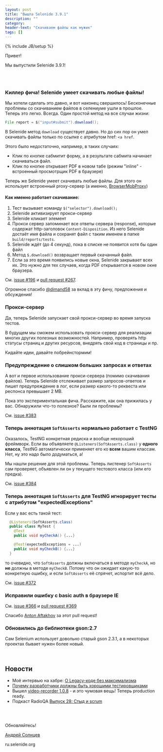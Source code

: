```yaml
---
layout: post
title: "Вышла Selenide 3.9.1"
description: ""
category:
header-text: "Скачиваем файлы как мужик"
tags: []
---
```

{% include JB/setup %}

Привет!

Мы выпустили Selenide 3.9.1! 

<br/>
<br/>

### Киллер фича! Selenide умеет скачивать любые файлы! 

Мы хотели сделать это давно, и вот наконец свершилось!
Бесконечные проблемы со скачиванием файлов в селениуме ушли в прошлое. 
Теперь это легко. Всегда. Один простой метод на все случаи жизни:

```java
File report = $("input#submit").download();
```

В Selenide метод `download` существует давно.
Но до сих пор он умел скачивать файлы только по ссылке с атрибутом href: `<a href`.

Этого было недостаточно, например, в таких случаях:

* Клик по кнопке сабмитит форму, а в результате сабмита начинает скачиваться файл.
* Клик по кнопке открывает PDF в новом табе (режим "inline" - встроенный просмотрщик PDF в браузере)

Теперь же Selenide умеет скачивать любые файлы.
Для этого он использует встроенный proxy-сервер (а именно, [BrowserMobProxy](https://github.com/lightbody/browsermob-proxy))

#### Как именно работает скачивание:

1. Тест вызывает команду `$("selector").download();`
2. Selenide активизирует прокси-сервер
3. Selenide кликает элемент
4. Прокси сервер запоминает все ответы сервера (response), которые содержат http-заголовок `Content-Disposition`.
   Из него Selenide достаёт имя файла и сохранят файл с таким именем в папке `build/reports/tests`.
5. Selenide ждёт (до 4 секунд), пока в списке не появится хотя бы один файл
6. Метод `$.download()` возвращает первый скачанный файл.
7. Если за это время появились новые окна, Selenide закрывает всех их.
   Это нужно для тех случаев, когда PDF открывается в новом окне браузера. 

См. [issue #196](https://github.com/codeborne/selenide/issues/196) и 
[pull request #267](https://github.com/codeborne/selenide/pull/267).

Огромное спасибо [@dimand58](https://github.com/dimand58) за вклад в эту фичу, предложения и обсуждения!


### Прокси-сервер

Да, теперь Selenide запускает свой прокси-сервер во время запуска тестов. 

В будущем мы сможем использовать прокси-сервер для реализации многих других полезных возможностей.
Например, проверять http статусы страниц и других ресурсов, внедрять свой код в страницы и пр.

Кидайте идеи, давайте побрейнстормим!


### Предупреждение о слишком больших запросах и ответах

А вот и первое использование прокси-сервера (помимо скачивания файлов).
Теперь Selenide отслеживает размер запросов-ответов и пишет предупреждение 
в лог, если размер какого-то реквеста или респонса превышает 2 MB. 

Пока это экспериментальная фича. Расскажите, как она прижилась у вас. 
Обнаружили что-то полезное? Были ли проблемы? 

См. [issue #383](https://github.com/codeborne/selenide/issues/383)


### Теперь аннотация `SoftAsserts` нормально работает с TestNG

Оказалось, TestNG конкретная редиска и вообще нехороший фреймворк. 
Если вы объявляете `@Listeners(SoftAsserts.class)` у **одного класса**, TestNG автоматически
применяет его ко **всем** вашим классам. Нет, ну это надо было додуматься, а!

Мы нашли решение для этой проблемы. Теперь листенер `SoftAsserts` сам 
проверяет, объявлен ли он у текущего тестового класса (или его предка). 

См. [issue #384](https://github.com/codeborne/selenide/issues/384)

### Теперь аннотация `SoftAsserts` для TestNG игнорирует тесты с атрибутом "expectedExceptions" 

Если у вас есть такой тест:

```java
  @Listeners(SoftAsserts.class)
  public class MyTest {
    @Test
    public void myCheckA() {...}

    @Test(expectedExceptions = ...)
    public void myCheckB() {...}
  }
```

то очевидно, что `SoftAsserts` должны включаться в методе `myCheckA`, 
но **не** должны в методе `myCheckB`. Потому что он ожидает какую-то 
конкретную ошибку, и если `SoftAsserts` её спрячет, испортит всё дело. 

См. [issue #372](https://github.com/codeborne/selenide/issues/372)


### Исправили ошибку с basic auth в браузере IE

См. [issue #366](https://github.com/codeborne/selenide/issues/366) и
[pull request #369](https://github.com/codeborne/selenide/pull/369)

Спасибо [Anton Aftakhov](https://github.com/simple-elf) за этот pull request!

### Обновились до библиотеки gson:2.7
 
Сам Selenium использует довольно старый gson 2.3.1, а в некоторых 
проектах бывает нужен более новый. 


<br/>

## Новости 

* Моё интервью на хабре: [О Legacy-коде без максимализма](https://habrahabr.ru/company/jugru/blog/308528/)
* [Почему разработчики должны быть хорошими тестировщиками](http://asolntsev.github.io/ru/2016/08/05/why-programmer-cannot-be-true-tester/)
* Вышел [video-recorder 1.0.8](http://automation-remarks.com/videorecorder-java/) - и это чумовая вещь! Теперь production ready.
* Подкаст RadioQA [Выпуск 28: Стыд и scrum](http://radio-qa.com/28-scrum/)

<br/>
<br/>

Обновляйтесь!

[Андрей Солнцев](http://asolntsev.github.io/)

ru.selenide.org

